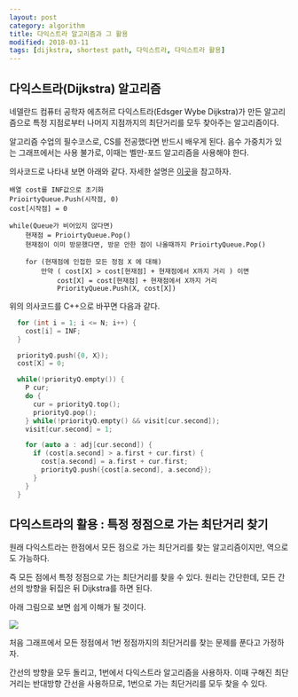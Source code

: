 ```yaml
---
layout: post
category: algorithm
title: 다익스트라 알고리즘과 그 활용
modified: 2018-03-11
tags: [dijkstra, shortest path, 다익스트라, 다익스트라 활용]
---
```


## 다익스트라(Dijkstra) 알고리즘

네델란드 컴퓨터 공학자 에츠허르 다익스트라(Edsger Wybe Dijkstra)가 만든 알고리즘으로 특정 지점로부터 나머지 지점까지의 최단거리를 모두 찾아주는 알고리즘이다.

알고리즘 수업의 필수코스로, CS를 전공했다면 반드시 배우게 된다. 음수 가중치가 있는 그래프에서는 사용 불가로, 이때는 벨만-포드 알고리즘을 사용해야 한다.

의사코드로 나타내 보면 아래와 같다. 자세한 설명은 [이곳](http://blog.naver.com/kks227/220796029558)을 참고하자.

```
배열 cost를 INF값으로 초기화
PrioirtyQueue.Push(시작점, 0)
cost[시작점] = 0

while(Queue가 비어있지 않다면)
    현재점 = PrioirtyQueue.Pop()
    현재점이 이미 방문했다면, 방문 안한 점이 나올때까지 PrioirtyQueue.Pop()

    for (현재점에 인접한 모든 정점 X 에 대해)
        만약 ( cost[X] > cost[현재점] + 현재점에서 X까지 거리 ) 이면
            cost[X] = cost[현재점] + 현재점에서 X까지 거리
            PriorityQueue.Push(X, cost[X])
```

위의 의사코드를 C++으로 바꾸면 다음과 같다.

```c++
  for (int i = 1; i <= N; i++) {
    cost[i] = INF;
  }

  priorityQ.push({0, X});
  cost[X] = 0;

  while(!priorityQ.empty()) {
    P cur;
    do {
      cur = priorityQ.top();
      priorityQ.pop();
    } while(!priorityQ.empty() && visit[cur.second]);
    visit[cur.second] = 1;

    for (auto a : adj[cur.second]) {
      if (cost[a.second] > a.first + cur.first) {
        cost[a.second] = a.first + cur.first;
        priorityQ.push({cost[a.second], a.second});
      }
    }
  }
```

## 다익스트라의 활용 : 특정 정점으로 가는 최단거리 찾기

원래 다익스트라는 한점에서 모든 점으로 가는 최단거리를 찾는 알고리즘이지만, 역으로도 가능하다.

즉 모든 점에서 특정 정점으로 가는 최단거리를 찾을 수 있다. 원리는 간단한데, 모든 간선의 방향을 뒤집은 뒤 Dijkstra를 하면 된다.

아래 그림으로 보면 쉽게 이해가 될 것이다.

[![](/images/013/1.png)](/images/013/1.png)

처음 그래프에서 모든 정점에서 1번 정점까지의 최단거리를 찾는 문제를 푼다고 가정하자.

간선의 방향을 모두 돌리고, 1번에서 다익스트라 알고리즘을 사용하자. 이때 구해진 최단거리는 반대방향 간선을 사용하므로, 1번으로 가는 최단거리를 모두 찾을 수 있다.